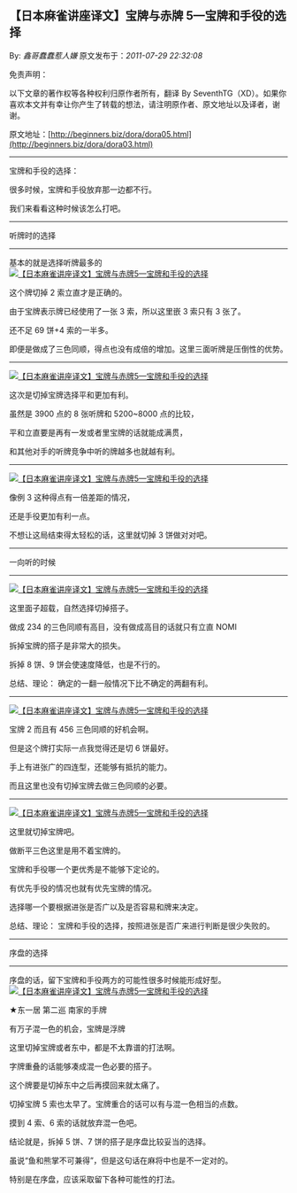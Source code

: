 ## 【日本麻雀讲座译文】宝牌与赤牌 5—宝牌和手役的选择

By: _鑫哥蠢蠢惹人嫌_ 原文发布于：_2011-07-29 22:32:08_

免责声明：

以下文章的著作权等各种权利归原作者所有，翻译 By
SeventhTG（XD）。如果你喜欢本文并有幸让你产生了转载的想法，请注明原作者、原文地址以及译者，谢谢。

原文地址：[http://beginners.biz/dora/dora05.html](http://beginners.biz/dora/dora03.html)

---

宝牌和手役的选择：

很多时候，宝牌和手役放弃那一边都不行。

我们来看看这种时候该怎么打吧。

---

听牌时的选择

---

基本的就是选择听牌最多的
[![【日本麻雀讲座译文】宝牌与赤牌5—宝牌和手役的选择](http://s3.sinaimg.cn/middle/7f78b76fg775238c37f82&690)](http://photo.blog.sina.com.cn/showpic.html#blogid=7f78b76f0100ukc3&url=http://s3.sinaimg.cn/orignal/7f78b76fg775238c37f82)

这个牌切掉 2 索立直才是正确的。

由于宝牌表示牌已经使用了一张 3 索，所以这里嵌 3 索只有 3 张了。

还不足 69 饼+4 索的一半多。

即便是做成了三色同顺，得点也没有成倍的增加。这里三面听牌是压倒性的优势。

---

[![【日本麻雀讲座译文】宝牌与赤牌5—宝牌和手役的选择](http://s13.sinaimg.cn/middle/7f78b76fga93644df848c&690)](http://photo.blog.sina.com.cn/showpic.html#blogid=7f78b76f0100ukc3&url=http://s13.sinaimg.cn/orignal/7f78b76fga93644df848c)

这次是切掉宝牌选择平和更加有利。

虽然是 3900 点的 8 张听牌和 5200~8000 点的比较，

平和立直要是再有一发或者里宝牌的话就能成满贯，

和其他对手的听牌竞争中听的牌越多也就越有利。

---

[![【日本麻雀讲座译文】宝牌与赤牌5—宝牌和手役的选择](http://s15.sinaimg.cn/middle/7f78b76fga9366a2445ae&690)](http://photo.blog.sina.com.cn/showpic.html#blogid=7f78b76f0100ukc3&url=http://s15.sinaimg.cn/orignal/7f78b76fga9366a2445ae)

像例 3 这种得点有一倍差距的情况，

还是手役更加有利一点。

不想让这局结束得太轻松的话，这里就切掉 3 饼做对对吧。

---

一向听的时候

---

[![【日本麻雀讲座译文】宝牌与赤牌5—宝牌和手役的选择](http://s15.sinaimg.cn/middle/7f78b76fga9367fcdc28e&690)](http://photo.blog.sina.com.cn/showpic.html#blogid=7f78b76f0100ukc3&url=http://s15.sinaimg.cn/orignal/7f78b76fga9367fcdc28e)

这里面子超载，自然选择切掉搭子。

做成 234 的三色同顺有高目，没有做成高目的话就只有立直 NOMI

拆掉宝牌的搭子是非常大的损失。

拆掉 8 饼、9 饼会使速度降低，也是不行的。

总结、理论：
确定的一翻一般情况下比不确定的两翻有利。

---

[![【日本麻雀讲座译文】宝牌与赤牌5—宝牌和手役的选择](http://s1.sinaimg.cn/middle/7f78b76fga936ac7858a0&690)](http://photo.blog.sina.com.cn/showpic.html#blogid=7f78b76f0100ukc3&url=http://s1.sinaimg.cn/orignal/7f78b76fga936ac7858a0)

宝牌 2 而且有 456 三色同顺的好机会啊。

但是这个牌打实际一点我觉得还是切 6 饼最好。

手上有进张广的四连型，还能够有抵抗的能力。

而且这里也没有切掉宝牌去做三色同顺的必要。

---

[![【日本麻雀讲座译文】宝牌与赤牌5—宝牌和手役的选择](http://s7.sinaimg.cn/middle/7f78b76fga936c5b7bf36&690)](http://photo.blog.sina.com.cn/showpic.html#blogid=7f78b76f0100ukc3&url=http://s7.sinaimg.cn/orignal/7f78b76fga936c5b7bf36)

这里就切掉宝牌吧。

做断平三色这里是用不着宝牌的。

宝牌和手役哪一个更优秀是不能够下定论的。

有优先手役的情况也就有优先宝牌的情况。

选择哪一个要根据进张是否广以及是否容易和牌来决定。

总结、理论：
宝牌和手役的选择，按照进张是否广来进行判断是很少失败的。

---

序盘的选择

---

序盘的话，留下宝牌和手役两方的可能性很多时候能形成好型。
[![【日本麻雀讲座译文】宝牌与赤牌5—宝牌和手役的选择](http://s11.sinaimg.cn/middle/7f78b76fga936e47c8a6a&690)](http://photo.blog.sina.com.cn/showpic.html#blogid=7f78b76f0100ukc3&url=http://s11.sinaimg.cn/orignal/7f78b76fga936e47c8a6a)

&#9733;东一居 第二巡 南家的手牌

有万子混一色的机会，宝牌是浮牌

这里切掉宝牌或者东中，都是不太靠谱的打法啊。

字牌重叠的话能够凑成混一色必要的搭子。

这个牌要是切掉东中之后再摸回来就太痛了。

切掉宝牌 5 索也太早了。宝牌重合的话可以有与混一色相当的点数。

摸到 4 索、6 索的话就放弃混一色吧。

结论就是，拆掉 5 饼、7 饼的搭子是序盘比较妥当的选择。

虽说“鱼和熊掌不可兼得”，但是这句话在麻将中也是不一定对的。

特别是在序盘，应该采取留下各种可能性的打法。

